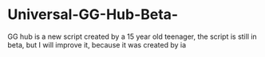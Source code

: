 # Universal-GG-Hub-Beta-
GG hub is a new script created by a 15 year old teenager, the script is still in beta, but I will improve it, because it was created by ia
